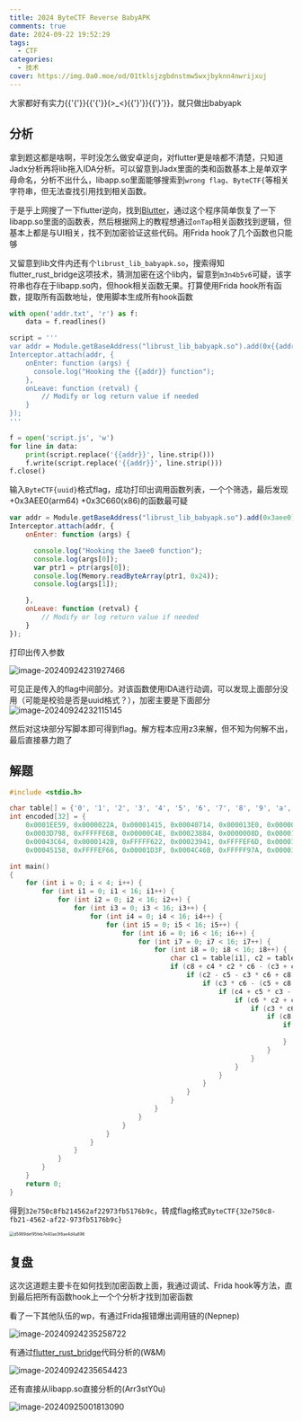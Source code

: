 ```yaml
---
title: 2024 ByteCTF Reverse BabyAPK
comments: true
date: 2024-09-22 19:52:29
tags:
  - CTF
categories:
  - 技术
cover: https://img.0a0.moe/od/01tklsjzgbdnstmw5wxjbyknn4nwrijxuj
---
```


大家都好有实力{{'{'}}{{'{'}}(>_<){{'}'}}{{'}'}}，就只做出babyapk

## 分析

拿到题这都是啥啊，平时没怎么做安卓逆向，对flutter更是啥都不清楚，只知道Jadx分析再将lib拖入IDA分析。可以留意到Jadx里面的类和函数基本上是单双字母命名，分析不出什么，libapp.so里面能够搜索到`wrong flag`、`ByteCTF{`等相关字符串，但无法查找引用找到相关函数。

于是乎上网搜了一下flutter逆向，找到[Blutter](https://github.com/worawit/blutter)，通过这个程序简单恢复了一下libapp.so里面的函数表，然后根据网上的教程想通过`onTap`相关函数找到逻辑，但基本上都是与UI相关，找不到加密验证这些代码。用Frida hook了几个函数也只能够

又留意到lib文件内还有个`librust_lib_babyapk.so`，搜索得知flutter_rust_bridge这项技术，猜测加密在这个lib内，留意到`m3n4b5v6`可疑，该字符串也存在于libapp.so内，但hook相关函数无果。打算使用Frida hook所有函数，提取所有函数地址，使用脚本生成所有hook函数

```python
with open('addr.txt', 'r') as f:
    data = f.readlines()

script = '''
var addr = Module.getBaseAddress("librust_lib_babyapk.so").add(0x{{addr}})
Interceptor.attach(addr, {
    onEnter: function (args) {
      console.log("Hooking the {{addr}} function");
    },
    onLeave: function (retval) {
        // Modify or log return value if needed
    }
});
'''

f = open('script.js', 'w')
for line in data:
    print(script.replace('{{addr}}', line.strip()))
    f.write(script.replace('{{addr}}', line.strip()))
f.close()
```

输入`ByteCTF{uuid}`格式flag，成功打印出调用函数列表，一个个筛选，最后发现+0x3AEE0(arm64) +0x3C660(x86)的函数最可疑

```javascript
var addr = Module.getBaseAddress("librust_lib_babyapk.so").add(0x3aee0)
Interceptor.attach(addr, {
    onEnter: function (args) {

      console.log("Hooking the 3aee0 function");
      console.log(args[0]);
      var ptr1 = ptr(args[0]);
      console.log(Memory.readByteArray(ptr1, 0x24));
      console.log(args[1]);

    },
    onLeave: function (retval) {
        // Modify or log return value if needed
    }
});
```

打印出传入参数

![image-20240924231927466](https://img.0a0.moe/od/01tklsjzf3el2raugt7rek2mrgasaxf7js)

可见正是传入的flag中间部分。对该函数使用IDA进行动调，可以发现上面部分没用（可能是校验是否是uuid格式？），加密主要是下面部分![image-20240924232115145](https://img.0a0.moe/od/01tklsjzb2s5hd5vqq7bbi3pwui7gfreh7)

然后对这块部分写脚本即可得到flag。解方程本应用z3来解，但不知为何解不出，最后直接暴力跑了

## 解题

```c
#include <stdio.h>

char table[] = {'0', '1', '2', '3', '4', '5', '6', '7', '8', '9', 'a', 'b', 'c', 'd', 'e', 'f'};
int encoded[32] = {
    0x0001EE59, 0x0000022A, 0x00001415, 0x00040714, 0x000013E0, 0x000008B8, 0xFFFDCEA0, 0x0000313B, 
    0x0003D798, 0xFFFFFE6B, 0x00000C4E, 0x00023884, 0x0000008D, 0x00001DB4, 0xFFFC1328, 0x00001EAC, 
    0x00043C64, 0x0000142B, 0xFFFFF622, 0x00023941, 0xFFFFEF6D, 0x0000120C, 0xFFFBD30F, 0x00001EBE, 
    0x00045158, 0xFFFFEF66, 0x00001D3F, 0x0004C46B, 0xFFFFF97A, 0x00001BFD, 0xFFFBA235, 0x00001ED2};

int main()
{
    for (int i = 0; i < 4; i++) {
        for (int i1 = 0; i1 < 16; i1++) {
            for (int i2 = 0; i2 < 16; i2++) {
                for (int i3 = 0; i3 < 16; i3++) {
                    for (int i4 = 0; i4 < 16; i4++) {
                        for (int i5 = 0; i5 < 16; i5++) {
                            for (int i6 = 0; i6 < 16; i6++) {
                                for (int i7 = 0; i7 < 16; i7++) {
                                    for (int i8 = 0; i8 < 16; i8++) {
                                        char c1 = table[i1], c2 = table[i2], c3 = table[i3], c4 = table[i4], c5 = table[i5], c6 = table[i6], c7 = table[i7], c8 = table[i8];
                                        if (c8 + c4 * c2 * c6 - (c3 + c7 + c1 * c5) == encoded[i*8]) {
                                            if (c2 - c5 - c3 * c6 + c8 * c4 + c1 + c7 == encoded[i*8+1]) {
                                                if (c3 * c6 - (c5 + c8 * c4) + c1 + c7 * c2 == encoded[i*8+2]) {
                                                    if (c4 + c5 * c3 - (c8 + c1) + c7 * c6 * c2 == encoded[i*8+3]) {
                                                        if (c6 * c2 + c4 + c1 * c5 - (c7 + c8 * c3) == encoded[i*8+4]) {
                                                            if (c3 * c6 + c4 * c2 + c1 - (c7 + c5 * c8) == encoded[i*8+5]) {
                                                                if (c8 - c4 + c1 * c6 + c7 - c5 * c3 * c2 == encoded[i*8+6]) {
                                                                    if (c2 - c8 - (c4 + c6) + c5 * c3 + c7 * c1 == encoded[i*8+7]) {
                                                                        printf("%c%c%c%c%c%c%c%c", c3, c4, c1, c2, c5, c6, c7, c8);
                                                                    }
                                                                }
                                                            }
                                                        }
                                                    }
                                                }
                                            }
                                        }
                                    }
                                }
                            }
                        }
                    }
                }
            }
        }
    }
    return 0;
}
```

得到`32e750c8fb214562af22973fb5176b9c`，转成flag格式`ByteCTF{32e750c8-fb21-4562-af22-973fb5176b9c}`

<img src="https://img.0a0.moe/od/01tklsjzf3rt2n6ez3hjdyngbdenh3ro24" alt="d5989def95feb7e40ae3f6ae4d4a896" style="zoom:50%;" />

## 复盘

这次这道题主要卡在如何找到加密函数上面，我通过调试、Frida hook等方法，直到最后把所有函数hook上一个个分析才找到加密函数

看了一下其他队伍的wp，有通过Frida报错爆出调用链的(Nepnep)

![image-20240924235258722](https://img.0a0.moe/od/01tklsjzbnnyhm27nwb5gyjwv73hl5vy74)

有通过[flutter_rust_bridge](https://pub.dev/packages/flutter_rust_bridge)代码分析的(W&M)

![image-20240924235654423](https://img.0a0.moe/od/01tklsjzhydmaeaqobzjgj7nt5tqmyvita)

还有直接从libapp.so直接分析的(Arr3stY0u)

![image-20240925001813090](https://img.0a0.moe/od/01tklsjzegnwti2ysbyjfieeosufja7owe)
